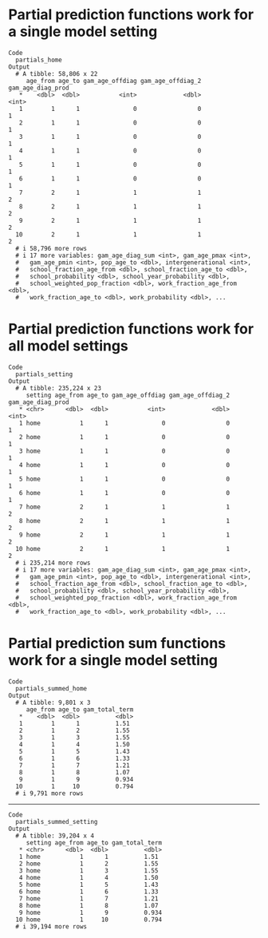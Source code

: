 # Partial prediction functions work for a single model setting

    Code
      partials_home
    Output
      # A tibble: 58,806 x 22
         age_from age_to gam_age_offdiag gam_age_offdiag_2 gam_age_diag_prod
       *    <dbl>  <dbl>           <int>             <dbl>             <int>
       1        1      1               0                 0                 1
       2        1      1               0                 0                 1
       3        1      1               0                 0                 1
       4        1      1               0                 0                 1
       5        1      1               0                 0                 1
       6        1      1               0                 0                 1
       7        2      1               1                 1                 2
       8        2      1               1                 1                 2
       9        2      1               1                 1                 2
      10        2      1               1                 1                 2
      # i 58,796 more rows
      # i 17 more variables: gam_age_diag_sum <int>, gam_age_pmax <int>,
      #   gam_age_pmin <int>, pop_age_to <dbl>, intergenerational <int>,
      #   school_fraction_age_from <dbl>, school_fraction_age_to <dbl>,
      #   school_probability <dbl>, school_year_probability <dbl>,
      #   school_weighted_pop_fraction <dbl>, work_fraction_age_from <dbl>,
      #   work_fraction_age_to <dbl>, work_probability <dbl>, ...

# Partial prediction functions work for all model settings

    Code
      partials_setting
    Output
      # A tibble: 235,224 x 23
         setting age_from age_to gam_age_offdiag gam_age_offdiag_2 gam_age_diag_prod
       * <chr>      <dbl>  <dbl>           <int>             <dbl>             <int>
       1 home           1      1               0                 0                 1
       2 home           1      1               0                 0                 1
       3 home           1      1               0                 0                 1
       4 home           1      1               0                 0                 1
       5 home           1      1               0                 0                 1
       6 home           1      1               0                 0                 1
       7 home           2      1               1                 1                 2
       8 home           2      1               1                 1                 2
       9 home           2      1               1                 1                 2
      10 home           2      1               1                 1                 2
      # i 235,214 more rows
      # i 17 more variables: gam_age_diag_sum <int>, gam_age_pmax <int>,
      #   gam_age_pmin <int>, pop_age_to <dbl>, intergenerational <int>,
      #   school_fraction_age_from <dbl>, school_fraction_age_to <dbl>,
      #   school_probability <dbl>, school_year_probability <dbl>,
      #   school_weighted_pop_fraction <dbl>, work_fraction_age_from <dbl>,
      #   work_fraction_age_to <dbl>, work_probability <dbl>, ...

# Partial prediction sum functions work for a single model setting

    Code
      partials_summed_home
    Output
      # A tibble: 9,801 x 3
         age_from age_to gam_total_term
       *    <dbl>  <dbl>          <dbl>
       1        1      1          1.51 
       2        1      2          1.55 
       3        1      3          1.55 
       4        1      4          1.50 
       5        1      5          1.43 
       6        1      6          1.33 
       7        1      7          1.21 
       8        1      8          1.07 
       9        1      9          0.934
      10        1     10          0.794
      # i 9,791 more rows

---

    Code
      partials_summed_setting
    Output
      # A tibble: 39,204 x 4
         setting age_from age_to gam_total_term
       * <chr>      <dbl>  <dbl>          <dbl>
       1 home           1      1          1.51 
       2 home           1      2          1.55 
       3 home           1      3          1.55 
       4 home           1      4          1.50 
       5 home           1      5          1.43 
       6 home           1      6          1.33 
       7 home           1      7          1.21 
       8 home           1      8          1.07 
       9 home           1      9          0.934
      10 home           1     10          0.794
      # i 39,194 more rows

